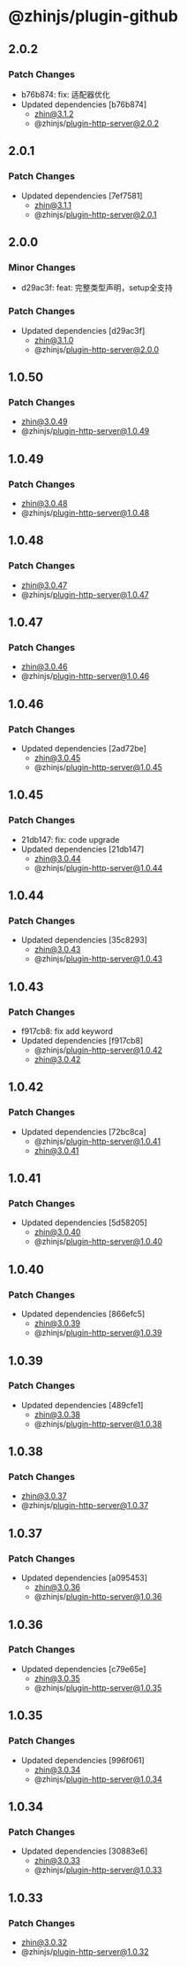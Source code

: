 # @zhinjs/plugin-github

## 2.0.2

### Patch Changes

- b76b874: fix: 适配器优化
- Updated dependencies [b76b874]
  - zhin@3.1.2
  - @zhinjs/plugin-http-server@2.0.2

## 2.0.1

### Patch Changes

- Updated dependencies [7ef7581]
  - zhin@3.1.1
  - @zhinjs/plugin-http-server@2.0.1

## 2.0.0

### Minor Changes

- d29ac3f: feat: 完整类型声明，setup全支持

### Patch Changes

- Updated dependencies [d29ac3f]
  - zhin@3.1.0
  - @zhinjs/plugin-http-server@2.0.0

## 1.0.50

### Patch Changes

- zhin@3.0.49
- @zhinjs/plugin-http-server@1.0.49

## 1.0.49

### Patch Changes

- zhin@3.0.48
- @zhinjs/plugin-http-server@1.0.48

## 1.0.48

### Patch Changes

- zhin@3.0.47
- @zhinjs/plugin-http-server@1.0.47

## 1.0.47

### Patch Changes

- zhin@3.0.46
- @zhinjs/plugin-http-server@1.0.46

## 1.0.46

### Patch Changes

- Updated dependencies [2ad72be]
  - zhin@3.0.45
  - @zhinjs/plugin-http-server@1.0.45

## 1.0.45

### Patch Changes

- 21db147: fix: code upgrade
- Updated dependencies [21db147]
  - zhin@3.0.44
  - @zhinjs/plugin-http-server@1.0.44

## 1.0.44

### Patch Changes

- Updated dependencies [35c8293]
  - zhin@3.0.43
  - @zhinjs/plugin-http-server@1.0.43

## 1.0.43

### Patch Changes

- f917cb8: fix add keyword
- Updated dependencies [f917cb8]
  - @zhinjs/plugin-http-server@1.0.42
  - zhin@3.0.42

## 1.0.42

### Patch Changes

- Updated dependencies [72bc8ca]
  - @zhinjs/plugin-http-server@1.0.41
  - zhin@3.0.41

## 1.0.41

### Patch Changes

- Updated dependencies [5d58205]
  - zhin@3.0.40
  - @zhinjs/plugin-http-server@1.0.40

## 1.0.40

### Patch Changes

- Updated dependencies [866efc5]
  - zhin@3.0.39
  - @zhinjs/plugin-http-server@1.0.39

## 1.0.39

### Patch Changes

- Updated dependencies [489cfe1]
  - zhin@3.0.38
  - @zhinjs/plugin-http-server@1.0.38

## 1.0.38

### Patch Changes

- zhin@3.0.37
- @zhinjs/plugin-http-server@1.0.37

## 1.0.37

### Patch Changes

- Updated dependencies [a095453]
  - zhin@3.0.36
  - @zhinjs/plugin-http-server@1.0.36

## 1.0.36

### Patch Changes

- Updated dependencies [c79e65e]
  - zhin@3.0.35
  - @zhinjs/plugin-http-server@1.0.35

## 1.0.35

### Patch Changes

- Updated dependencies [996f061]
  - zhin@3.0.34
  - @zhinjs/plugin-http-server@1.0.34

## 1.0.34

### Patch Changes

- Updated dependencies [30883e6]
  - zhin@3.0.33
  - @zhinjs/plugin-http-server@1.0.33

## 1.0.33

### Patch Changes

- zhin@3.0.32
- @zhinjs/plugin-http-server@1.0.32
